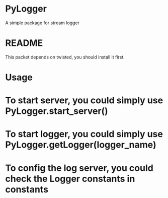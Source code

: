 # PyLogger
A simple package for stream logger

# README
This packet depends on twisted, you should install it first.

# Usage
# To start server, you could simply use PyLogger.start_server()
# To start logger, you could simply use PyLogger.getLogger(logger_name)
# To config the log server, you could check the Logger constants in constants
